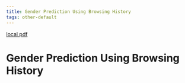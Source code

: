 ```yaml
---
title: Gender Prediction Using Browsing History
tags: other-default
---
```


[local pdf](../../../pdfs/Gender%20Prediction%20Using%20Browsing%20History.pdf)

# Gender Prediction Using Browsing History
